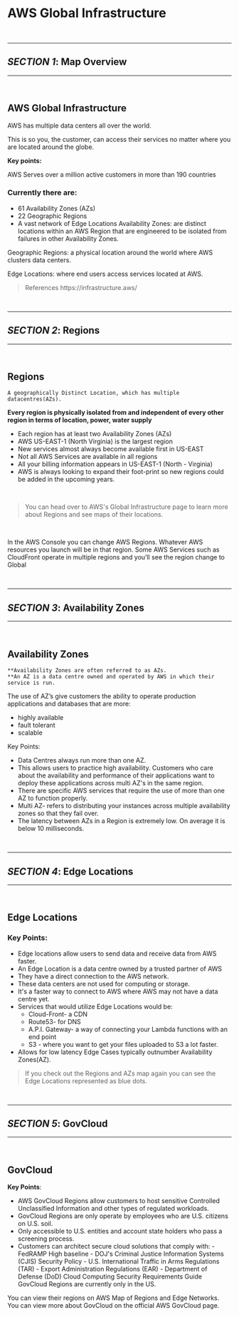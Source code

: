 # <b>AWS Global Infrastructure</b>

<br>

---

## <b><i>SECTION 1</i>: Map Overview</b>

---

<br>

## AWS Global Infrastructure

AWS has multiple data centers all over the world.

This is so you, the customer, can access their services no matter where you are located around the globe.

<b>Key points:</b>

AWS Serves over a million active customers in more than 190 countries

### Currently there are:

-   61 Availability Zones (AZs)
-   22 Geographic Regions
-   A vast network of Edge Locations
    Availability Zones: are distinct locations within an AWS Region that are engineered to be isolated from failures in other Availability Zones.

Geographic Regions: a physical location around the world where AWS clusters data centers.

Edge Locations: where end users access services located at AWS.

<blockquote>References https://infrastructure.aws/</blockquote>

<br>

---

## <b><i>SECTION 2</i>: Regions</b>

---

<br>

## Regions

    A geographically Distinct Location, which has multiple datacentres(AZs).

<b>Every region is physically isolated from and independent of every other region in terms of location, power, water supply</b>

-   Each region has at least two Availability Zones (AZs) ​
-   AWS US-EAST-1 (North Virginia) is the largest region​
-   New services almost always become available first in US-EAST​
-   Not all AWS Services are available in all regions​
-   All your billing information appears in US-EAST-1 (North - Virginia)​
-   AWS is always looking to expand their foot-print so new
    regions could be added in the upcoming years.​

<br>

<blockquote>You can head over to AWS's Global Infrastructure page to learn more about Regions and see maps of their locations.</blockquote>

<br>

In the AWS Console you can change AWS Regions. Whatever AWS resources you launch will be in that region.​
Some AWS Services such as CloudFront operate in multiple regions and you’ll see the region change to Global​

<br>

---

## <b><i>SECTION 3</i>: Availability Zones</b>

---

<br>

## Availability Zones

    **Availability Zones are often referred to as AZs.
    **An AZ is a data centre owned and operated by AWS in which their service is run.

The use of AZ’s give customers the ability to operate production applications and databases that are more:

-   highly available
-   fault tolerant
-   scalable

Key Points:

-   Data Centres always run more than one AZ.
-   This allows users to practice high availability. Customers who care about the availability and performance of their applications want to deploy these applications across multi AZ's in the same region.
-   There are specific AWS services that require the use of more than one AZ to function properly.
-   Multi AZ- refers to distributing your instances across multiple availability zones so that they fail over.
-   The latency between AZs in a Region is extremely low. On average it is below 10 milliseconds.

<br>

---

## <b><i>SECTION 4</i>: Edge Locations</b>

---

<br>

## <b>Edge Locations</b>

### <b>Key Points</b>:

-   Edge locations allow users to send data and receive data from AWS faster.
-   An Edge Location is a data centre owned by a trusted partner of AWS
-   They have a direct connection to the AWS network.
-   These data centers are not used for computing or storage.
-   It's a faster way to connect to AWS where AWS may not have a data centre yet.
-   Services that would utilize Edge Locations would be:
    -   Cloud-Front- a CDN
    -   Route53- for DNS
    -   A.P.I. Gateway- a way of connecting your Lambda functions with an end point
    -   S3 - where you want to get your files uploaded to S3 a lot faster.
-   Allows for low latency
    Edge Cases typically outnumber Availability Zones(AZ).

<blockquote>If you check out the Regions and AZs map again you can see the Edge Locations represented as blue dots.</blockquote>

<br>

---

## <b><i>SECTION 5</i>: GovCloud</b>

---

<br>

## GovCloud

<b>Key Points</b>:

-   AWS GovCloud Regions allow customers to host sensitive Controlled Unclassified Information and other types of regulated workloads.
-   GovCloud Regions are only operate by employees who are U.S. citizens on U.S. soil.
-   Only accessible to U.S. entities and account state holders who pass a screening process.
-   Customers can architect secure cloud solutions that comply with: - FedRAMP High baseline - DOJ's Criminal Justice Information Systems (CJIS) Security Policy - U.S. International Traffic in Arms Regulations (TAR) - Export Administration Regulations (EAR) - Department of Defense (DoD) Cloud Computing Security Requirements Guide
    GovCloud Regions are currently only in the US.

You can view their regions on AWS Map of Regions and Edge Networks.
You can view more about GovCloud on the official AWS GovCloud page.
